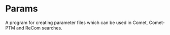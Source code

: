 # Params
A program for creating parameter files which can be used in Comet, Comet-PTM and ReCom searches.
